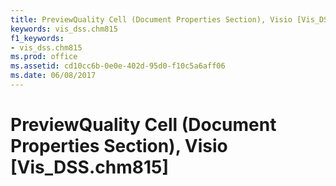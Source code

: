 ```yaml
---
title: PreviewQuality Cell (Document Properties Section), Visio [Vis_DSS.chm815]
keywords: vis_dss.chm815
f1_keywords:
- vis_dss.chm815
ms.prod: office
ms.assetid: cd10cc6b-0e0e-402d-95d0-f10c5a6aff06
ms.date: 06/08/2017
---
```



# PreviewQuality Cell (Document Properties Section), Visio [Vis_DSS.chm815]

